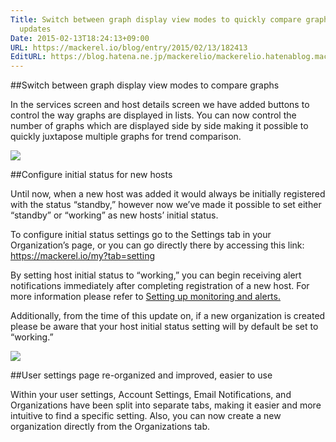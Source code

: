 ```yaml
---
Title: Switch between graph display view modes to quickly compare graphs, and other
  updates
Date: 2015-02-13T18:24:13+09:00
URL: https://mackerel.io/blog/entry/2015/02/13/182413
EditURL: https://blog.hatena.ne.jp/mackerelio/mackerelio.hatenablog.mackerel.io/atom/entry/8454420450083558211
---
```


##Switch between graph display view modes to compare graphs

In the services screen and host details screen we have added buttons to control the way graphs are displayed in lists. You can now control the number of graphs which are displayed side by side making it possible to quickly juxtapose multiple graphs for trend comparison. 

![](https://cdn-ak.f.st-hatena.com/images/fotolife/m/mackerelio/20150804/20150804170935.gif)

##Configure initial status for new hosts

Until now, when a new host was added it would always be initially registered with the status “standby,” however now we’ve made it possible to set either “standby” or “working” as new hosts’ initial status.

To configure initial status settings go to the Settings tab in your Organization’s page, or you can go directly there by accessing this link: <https://mackerel.io/my?tab=setting>

By setting host initial status to “working,” you can begin receiving alert notifications immediately after completing registration of a new host. For more information please refer to [Setting up monitoring and alerts.](https://mackerel.io/docs/entry/howto/alerts)

Additionally, from the time of this update on, if a new organization is created please be aware that your host initial status setting will by default be set to “working.”

![](https://cdn-ak.f.st-hatena.com/images/fotolife/m/mackerelio/20150804/20150804170959.gif)

##User settings page re-organized and improved, easier to use

Within your user settings, Account Settings, Email Notifications, and Organizations have been split into separate tabs, making it easier and more intuitive to find a specific setting. Also, you can now create a new organization directly from the Organizations tab.
